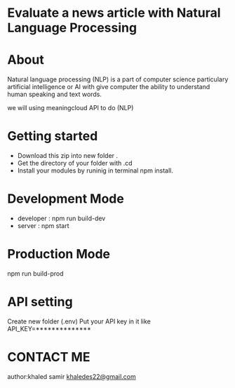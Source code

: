 #  Evaluate a news article with Natural Language Processing

# About 

   Natural language processing (NLP) is a part of computer science particulary 
 artificial intelligence or AI with give computer the ability to understand
 human speaking and text words.

 we will using meaningcloud API to do (NLP)

 # Getting started
  - Download this zip into new folder .
  - Get the directory of your folder with .cd    
  - Install your modules by runinig in terminal npm install.

  # Development Mode
   * developer : npm run build-dev
   * server : npm start

  # Production Mode
   npm run build-prod 

  # API setting 
   Create new folder (.env)
   Put your API key in it like API_KEY=**************

  # CONTACT ME 
  author:khaled samir 
  khaledes22@gmail.com
  
    




   
